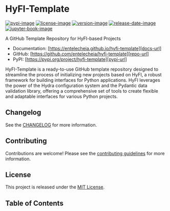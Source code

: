 # HyFI-Template

[![pypi-image]][pypi-url]
[![license-image]][license-url]
[![version-image]][release-url]
[![release-date-image]][release-url]
[![jupyter-book-image]][docs-url]

<!-- Links: -->
[hyperfast python template]: https://github.com/entelecheia/hyperfast-python-template

[pypi-image]: https://badge.fury.io/py/hyfi-template.svg
[license-image]: https://img.shields.io/github/license/entelecheia/hyfi-template
[license-url]: https://github.com/entelecheia/hyfi-template/blob/main/LICENSE
[version-image]: https://img.shields.io/github/v/release/entelecheia/hyfi-template?sort=semver
[release-date-image]: https://img.shields.io/github/release-date/entelecheia/hyfi-template
[release-url]: https://github.com/entelecheia/hyfi-template/releases
[jupyter-book-image]: https://jupyterbook.org/en/stable/_images/badge.svg

[repo-url]: https://github.com/entelecheia/hyfi-template
[pypi-url]: https://pypi.org/project/hyfi-template
[docs-url]: https://entelecheia.github.io/hyfi-template
[changelog]: https://github.com/entelecheia/hyfi-template/blob/main/CHANGELOG.md
[contributing guidelines]: https://github.com/entelecheia/hyfi-template/blob/main/CONTRIBUTING.md
<!-- Links: -->

A GitHub Template Repository for HyFI-based Projects

- Documentation: [https://entelecheia.github.io/hyfi-template][docs-url]
- GitHub: [https://github.com/entelecheia/hyfi-template][repo-url]
- PyPI: [https://pypi.org/project/hyfi-template][pypi-url]

HyFI-Template is a ready-to-use GitHub template repository designed to streamline the process of initializing new projects based on HyFI, a robust framework for building interfaces for Python applications. HyFI leverages the power of the Hydra configuration system and the Pydantic data validation library, offering a comprehensive set of tools to create flexible and adaptable interfaces for various Python projects.



## Changelog

See the [CHANGELOG] for more information.

## Contributing

Contributions are welcome! Please see the [contributing guidelines] for more information.

## License

This project is released under the [MIT License][license-url].


## Table of Contents

```{tableofcontents}
```
